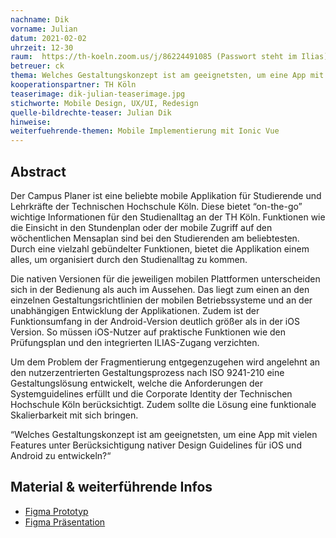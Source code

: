 ```yaml
---
nachname: Dik
vorname: Julian
datum: 2021-02-02
uhrzeit: 12-30
raum:  https://th-koeln.zoom.us/j/86224491085 (Passwort steht im Ilias) Präsentation
betreuer: ck
thema: Welches Gestaltungskonzept ist am geeignetsten, um eine App mit vielen Features unter Berücksichtigung nativer Design Guidelines für iOS und Android zu entwickeln?
kooperationspartner: TH Köln
teaserimage: dik-julian-teaserimage.jpg
stichworte: Mobile Design, UX/UI, Redesign
quelle-bildrechte-teaser: Julian Dik
hinweise:
weiterfuehrende-themen: Mobile Implementierung mit Ionic Vue
---
```


## Abstract

Der Campus Planer ist eine beliebte mobile Applikation für Studierende und Lehrkräfte der Technischen Hochschule Köln. Diese bietet “on-the-go” wichtige Informationen für den Studienalltag an der TH Köln. Funktionen wie die Einsicht in den Stundenplan oder der mobile Zugriff auf den wöchentlichen Mensaplan sind bei den Studierenden am beliebtesten. Durch eine vielzahl gebündelter Funktionen, bietet die Applikation einem alles, um organisiert durch den Studienalltag zu kommen.

Die nativen Versionen für die jeweiligen mobilen Plattformen unterscheiden sich in der Bedienung als auch im Aussehen. Das liegt zum einen an den einzelnen Gestaltungsrichtlinien der mobilen Betriebssysteme und an der unabhängigen Entwicklung der Applikationen. Zudem ist der Funktionsumfang in der Android-Version deutlich größer als in der iOS Version. So müssen iOS-Nutzer auf praktische Funktionen wie den Prüfungsplan und den integrierten ILIAS-Zugang verzichten.

Um dem Problem der Fragmentierung entgegenzugehen wird angelehnt an den nutzerzentrierten Gestaltungsprozess nach ISO 9241-210 eine Gestaltungslösung entwickelt, welche die Anforderungen der Systemguidelines erfüllt und die Corporate Identity der Technischen Hochschule Köln berücksichtigt. Zudem sollte die Lösung eine funktionale Skalierbarkeit mit sich bringen.

“Welches Gestaltungskonzept ist am geeignetsten, um eine App mit vielen Features unter Berücksichtigung nativer Design Guidelines für iOS und Android zu entwickeln?“

## Material & weiterführende Infos
- [Figma Prototyp](https://www.figma.com/file/PnR4siSRQvihrXSttLUvWzAC/CampusPlaner?node-id=456%3A0)
- [Figma Präsentation](https://www.figma.com/file/PnR4siSRQvihrXSttLUvWzAC/CampusPlaner?node-id=539%3A2)

